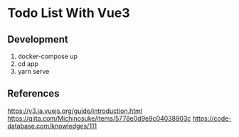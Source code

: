 # Todo List With Vue3

## Development

1. docker-compose up
2. cd app
3. yarn serve

## References

https://v3.ja.vuejs.org/guide/introduction.html
https://qiita.com/Michinosuke/items/5778e0d9e9c04038903c
https://code-database.com/knowledges/111
